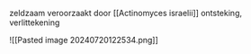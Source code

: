 zeldzaam
veroorzaakt door [[Actinomyces israelii]]
ontsteking, verlittekening

![[Pasted image 20240720122534.png]]